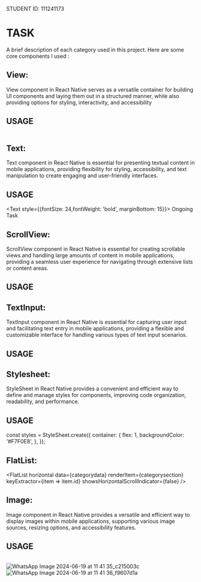 STUDENT ID: 111241173

# TASK 
A brief description of each category used in this project. Here are some core components I used :

## View:
View component in React Native serves as a versatile container for building UI components 
and laying them out in a structured manner, while also providing options for styling, interactivity, and accessibility
## USAGE

  <View style={styles.searchcontainer}>
        <View style={styles.searchContent}>
            <Image source={Search} />
            <TextInput placeholder='Search' style={styles.searchInput}/>
        </View>
  </View>


## Text:
Text component in React Native is essential for presenting textual content in mobile applications, 
providing flexibility for styling, accessibility, and text manipulation to create engaging and user-friendly interfaces.
## USAGE

  <Text style={{fontSize: 24,fontWeight: 'bold', marginBottom: 15}}>
    Ongoing Task
  </Text>


## ScrollView:
ScrollView component in React Native is essential for creating scrollable views and handling large amounts of 
content in mobile applications, providing a seamless user experience for navigating through extensive lists or content areas.
## USAGE

  <ScrollView>
    <Home/>
    <StatusBar style="auto" />
  </ScrollView>


## TextInput:
TextInput component in React Native is essential for capturing user input and facilitating text entry in mobile applications, 
providing a flexible and customizable interface for handling various types of text input scenarios.
## USAGE

  <TextInput placeholder='Search' style={styles.searchInput}/>


## Stylesheet:
StyleSheet in React Native provides a convenient and efficient way to define and manage styles for components, improving code organization, 
readability, and performance.
## USAGE

const styles = StyleSheet.create({
  container: {
    flex: 1,
    backgroundColor: '#F7F0E8',
  },
});


## FlatList:

<FlatList
  horizontal
  data={categorydata}
  renderItem={categorysection}
  keyExtractor={item => item.id}
  showsHorizontalScrollIndicator={false}
/>


## Image:
Image component in React Native provides a versatile and efficient way to display images within mobile applications, 
supporting various image sources, resizing options, and accessibility features.
## USAGE

  <Image
    style={styles.searchIcon}
    source={Search}
  />






![WhatsApp Image 2024-06-19 at 11 41 35_c215003c](https://github.com/Aaron-yeboah/-rn-assignment4-11124173/assets/149178829/84a6fd4a-4e82-428d-b056-4a1843832efc)
![WhatsApp Image 2024-06-19 at 11 41 36_f9607d1a](https://github.com/Aaron-yeboah/-rn-assignment4-11124173/assets/149178829/bca32e34-b385-4b68-bb62-6eb2593429ca)
